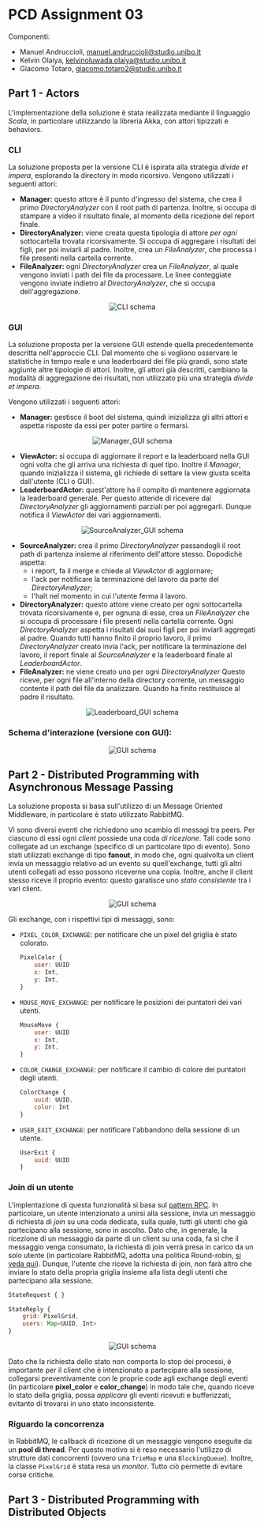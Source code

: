 # PCD Assignment 03

Componenti:

- Manuel Andruccioli, manuel.andruccioli@studio.unibo.it
- Kelvin Olaiya, kelvinoluwada.olaiya@studio.unibo.it
- Giacomo Totaro, giacomo.totaro2@studio.unibo.it



## Part 1 - Actors

L'implementazione della soluzione è stata realizzata mediante il linguaggio *Scala*, in particolare utilizzando la libreria Akka, con attori tipizzati e behaviors.



### CLI

La soluzione proposta per la versione CLI è ispirata alla strategia *divide et impera*, esplorando la directory in modo ricorsivo. Vengono utilizzati i seguenti attori:

- **Manager:** questo attore è il punto d'ingresso del sistema, che crea il primo *DirectoryAnalyzer* con il root path di partenza. Inoltre, si occupa di stampare a video il risultato finale, al momento della ricezione del report finale.
- **DirectoryAnalyzer:** viene creata questa tipologia di attore *per ogni* sottocartella trovata ricorsivamente. Si occupa di aggregare i risultati dei figli, per poi inviarli al padre. Inoltre, crea un *FileAnalyzer*, che processa i file presenti nella cartella corrente.
- **FileAnalyzer:** ogni *DirectoryAnalyzer* crea un *FileAnalyzer*, al quale vengono inviati i path dei file da processare. Le linee conteggiate vengono inviate indietro al *DirectoryAnalyzer*, che si occupa dell'aggregazione.

<p align="center">
    <img src="./docs/part-01/cli-schema.svg" alt="CLI schema"/>
</p>



### GUI

La soluzione proposta per la versione GUI estende quella precedentemente descritta nell'approccio CLI. Dal momento che si vogliono osservare le statistiche in tempo reale e una leaderboard dei file più grandi, sono state aggiunte altre tipologie di attori. Inoltre, gli attori già descritti, cambiano la modalità di aggregazione dei risultati, non utilizzato più una strategia *divide et impera*.

Vengono utilizzati i seguenti attori:

- **Manager:** gestisce il boot del sistema, quindi inizializza gli altri attori e aspetta risposte da essi per poter partire o fermarsi.

<p align="center">
    <img src="./docs/part-01/manager.svg" alt="Manager_GUI schema"/>
</p>

- **ViewActor:** si occupa di aggiornare il report e la leaderboard nella GUI ogni volta che gli arriva una richiesta di quel tipo. Inoltre il *Manager*, quando inizializza il sistema, gli richiede di settare la view giusta scelta dall'utente (CLI o GUI).
- **LeaderboardActor:** quest'attore ha il compito di mantenere aggiornata la leaderboard generale. Per questo attende di ricevere dai *DirectoryAnalyzer* gli aggiornamenti parziali per poi aggregarli. Dunque notifica il *ViewActor* dei vari aggiornamenti.

<p align="center">
    <img src="./docs/part-01/directories-exploring.svg" alt="SourceAnalyzer_GUI schema"/>
</p>

- **SourceAnalyzer:** crea il primo *DirectoryAnalyzer* passandogli il root path di partenza insieme al riferimento dell'attore stesso. Dopodichè aspetta:
    - i report, fa il merge e chiede al *ViewActor* di aggiornare;
    - l'ack per notificare la terminazione del lavoro da parte del *DirectoryAnalyzer*;
    - l'halt nel momento in cui l'utente ferma il lavoro.
- **DirectoryAnalyzer:** questo attore viene creato per ogni sottocartella trovata ricorsivamente e, per ognuna di esse, crea un *FileAnalyzer* che si occupa di processare i file presenti nella cartella corrente. Ogni *DirectoryAnalyzer* aspetta i risultati dai suoi figli per poi inviarli aggregati al padre. Quando tutti hanno finito il proprio lavoro, il primo *DirectoryAnalyzer* creato invia l'ack, per notificare la terminazione del lavoro, il report finale al *SourceAnalyzer* e la leaderboard finale al *LeaderboardActor*.
- **FileAnalyzer:** ne viene creato uno per ogni *DirectoryAnalyzer* Questo riceve, per ogni file all'interno della directory corrente, un messaggio contente il path del file da analizzare. Quando ha finito restituisce al padre il risultato.

<p align="center">
    <img src="./docs/part-01/leaderboard.svg" alt="Leaderboard_GUI schema"/>
</p>



### Schema d'interazione (versione con GUI): 

<p align="center">
    <img src="./docs/part-01/gui-schema.svg" alt="GUI schema"/>
</p>



## Part 2 - Distributed Programming with Asynchronous Message Passing

La soluzione proposta si basa sull'utilizzo di un Message Oriented Middleware, in particolare è stato utilizzato RabbitMQ. 

Vi sono diversi eventi che richiedono uno scambio di messagi tra peers. Per ciascuno di essi ogni *client*
possiede una coda *di ricezione*. Tali code sono collegate ad un exchange (specifico di un particolare tipo di evento).
Sono stati utilizzati exchange di tipo **fanout**, in modo che, ogni qualvolta un client invia un 
messaggio relativo ad un evento su quell'exchange, tutti gli altri utenti collegati ad esso possono riceverne una copia.
Inoltre, anche il client stesso riceve il proprio evento: questo garatisce uno *stato consistente* tra i vari client.

<p align="center">
    <img src="./docs/part-02/message-fanout-queues.svg" alt="GUI schema"/>
</p>

Gli exchange, con i rispettivi tipi di messaggi, sono:

- `PIXEL_COLOR_EXCHANGE`: per notificare che un pixel del griglia è stato colorato.
    ```javascript
    PixelColor {
        user: UUID
        x: Int,
        y: Int,
    }
    ```
- `MOUSE_MOVE_EXCHANGE`: per notificare le posizioni dei puntatori dei vari utenti.
    ```javascript
    MouseMove {
        user: UUID
        x: Int,
        y: Int, 
    }
    ```
- `COLOR_CHANGE_EXCHANGE`: per notificare il cambio di colore dei puntatori degli utenti.
    ```javascript
    ColorChange {
        uuid: UUID,
        color: Int
    }
    ```
- `USER_EXIT_EXCHANGE`: per notificare l'abbandono della sessione di un utente.
    ```javascript
    UserExit {
        uuid: UUID
    }
    ```



### Join di un utente

L'implentazione di questa funzionalità si basa sul [pattern RPC](https://www.rabbitmq.com/tutorials/tutorial-six-java.html).
In particolare, un utente intenzionato a unirsi alla sessione, invia un messaggio di richiesta di *join* su una coda dedicata, sulla quale, tutti gli utenti che già partecipano alla sessione, sono in ascolto.
Dato che, in generale, la ricezione di un messaggio da parte di un client su una coda, fa sì che il messaggio venga consumato, la richiesta di join verrà presa in carico da un solo utente (in particolare RabbitMQ, adotta una politica Round-robin, [si veda qui](https://www.rabbitmq.com/tutorials/tutorial-two-java.html)).
Dunque, l'utente che riceve la richiesta di join, non farà altro che inviare lo stato della propria griglia insieme alla lista degli utenti che partecipano alla sessione.

```javascript
StateRequest { }

StateReply {
    grid: PixelGrid,
    users: Map<UUID, Int>
}
```
<p align="center">
    <img src="./docs/part-02/get-state-rpc.svg" alt="GUI schema"/>
</p>

Dato che la richiesta dello stato non comporta lo stop dei processi, è importante per il client che è intenzionato a partecipare alla sessione, collegarsi preventivamente con le proprie code agli exchange degli eventi (in particolare **pixel_color** e **color_change**) in modo tale che, quando riceve lo stato della griglia, possa *applicare* gli eventi ricevuti e bufferizzati, evitanto di trovarsi in uno stato inconsistente.



### Riguardo la concorrenza

In RabbitMQ, le callback di ricezione di un messaggio vengono eseguite da un **pool di thread**. Per questo motivo
si è reso necessario l'utilizzo di strutture dati concorrenti (ovvero una `TrieMap` e una `BlockingQueue`).
Inoltre, la classe `PixelGrid` è stata resa un *monitor*. Tutto ciò permette di evitare corse critiche.



## Part 3 - Distributed Programming with Distributed Objects
